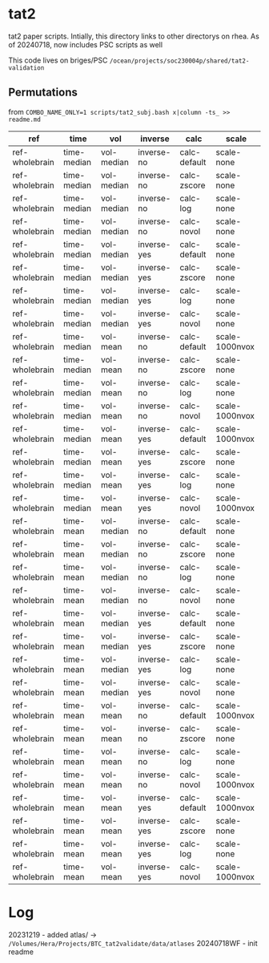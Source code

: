 # tat2
tat2 paper scripts.
Intially, this directory links to other directorys on rhea.
As of 20240718, now includes PSC scripts as well

This code lives on briges/PSC
`/ocean/projects/soc230004p/shared/tat2-validation`

## Permutations
from `COMBO_NAME_ONLY=1 scripts/tat2_subj.bash x|column -ts_ >> readme.md`

| ref            | time       |  vol      |inverse     |calc        |scale       |
| -------------- |----------- |---------- |----------  |------------| ---------- |
| ref-wholebrain |time-median |vol-median |inverse-no  |calc-default| scale-none |
| ref-wholebrain |time-median |vol-median |inverse-no  |calc-zscore | scale-none |
| ref-wholebrain |time-median |vol-median |inverse-no  |calc-log    | scale-none |
| ref-wholebrain |time-median |vol-median |inverse-no  |calc-novol  | scale-none |
| ref-wholebrain |time-median |vol-median |inverse-yes |calc-default| scale-none |
| ref-wholebrain |time-median |vol-median |inverse-yes |calc-zscore | scale-none |
| ref-wholebrain |time-median |vol-median |inverse-yes |calc-log    | scale-none |
| ref-wholebrain |time-median |vol-median |inverse-yes |calc-novol  | scale-none |
| ref-wholebrain |time-median |vol-mean   |inverse-no  |calc-default| scale-1000nvox |
| ref-wholebrain |time-median |vol-mean   |inverse-no  |calc-zscore | scale-none |
| ref-wholebrain |time-median |vol-mean   |inverse-no  |calc-log    | scale-none |
| ref-wholebrain |time-median |vol-mean   |inverse-no  |calc-novol  | scale-1000nvox |
| ref-wholebrain |time-median |vol-mean   |inverse-yes |calc-default| scale-1000nvox |
| ref-wholebrain |time-median |vol-mean   |inverse-yes |calc-zscore | scale-none |
| ref-wholebrain |time-median |vol-mean   |inverse-yes |calc-log    | scale-none |
| ref-wholebrain |time-median |vol-mean   |inverse-yes |calc-novol  | scale-1000nvox |
| ref-wholebrain |time-mean   |vol-median |inverse-no  |calc-default| scale-none |
| ref-wholebrain |time-mean   |vol-median |inverse-no  |calc-zscore | scale-none |
| ref-wholebrain |time-mean   |vol-median |inverse-no  |calc-log    | scale-none |
| ref-wholebrain |time-mean   |vol-median |inverse-no  |calc-novol  | scale-none |
| ref-wholebrain |time-mean   |vol-median |inverse-yes |calc-default| scale-none |
| ref-wholebrain |time-mean   |vol-median |inverse-yes |calc-zscore | scale-none |
| ref-wholebrain |time-mean   |vol-median |inverse-yes |calc-log    | scale-none |
| ref-wholebrain |time-mean   |vol-median |inverse-yes |calc-novol  | scale-none |
| ref-wholebrain |time-mean   |vol-mean   |inverse-no  |calc-default| scale-1000nvox |
| ref-wholebrain |time-mean   |vol-mean   |inverse-no  |calc-zscore | scale-none |
| ref-wholebrain |time-mean   |vol-mean   |inverse-no  |calc-log    | scale-none |
| ref-wholebrain |time-mean   |vol-mean   |inverse-no  |calc-novol  | scale-1000nvox |
| ref-wholebrain |time-mean   |vol-mean   |inverse-yes |calc-default| scale-1000nvox |
| ref-wholebrain |time-mean   |vol-mean   |inverse-yes |calc-zscore | scale-none |
| ref-wholebrain |time-mean   |vol-mean   |inverse-yes |calc-log    | scale-none |
| ref-wholebrain |time-mean   |vol-mean   |inverse-yes |calc-novol  | scale-1000nvox |


# Log
20231219   - added atlas/ ->  `/Volumes/Hera/Projects/BTC_tat2validate/data/atlases`
20240718WF - init readme
